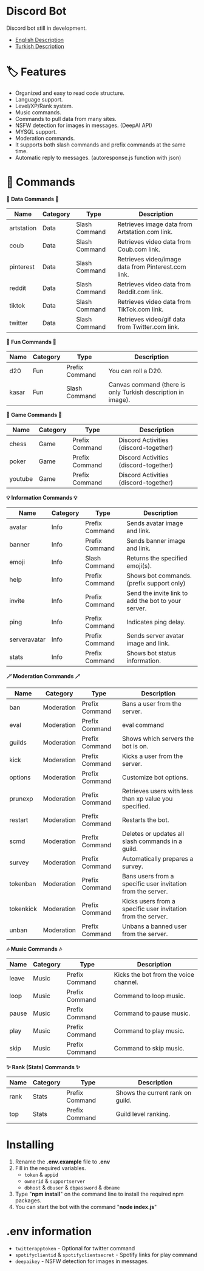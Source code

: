 # Discord Bot
Discord bot still in development.

- [English Description](https://github.com/sametgirginer/discordjs-bot/blob/master/README.md)
- [Turkish Description](https://github.com/sametgirginer/discordjs-bot/blob/master/README_TR.md)

# 🏷️ Features

- Organized and easy to read code structure.
- Language support.
- Level/XP/Rank system.
- Music commands.
- Commands to pull data from many sites.
- NSFW detection for images in messages. (DeepAI API)
- MYSQL support.
- Moderation commands.
- It supports both slash commands and prefix commands at the same time.
- Automatic reply to messages. (autoresponse.js function with json)

# 📄 Commands

**💾 Data Commands 💾**

| Name          | Category      | Type              | Description   |
| ------------- | ------------- | ----------------- | ------------- |
| artstation    | Data          | Slash Command     | Retrieves image data from Artstation.com link.  |
| coub          | Data          | Slash Command     | Retrieves video data from Coub.com link. |
| pinterest     | Data          | Slash Command     | Retrieves video/image data from Pinterest.com link. |
| reddit        | Data          | Slash Command     | Retrieves video data from Reddit.com link. |
| tiktok        | Data          | Slash Command     | Retrieves video data from TikTok.com link. |
| twitter       | Data          | Slash Command     | Retrieves video/gif data from Twitter.com link. |

**🤖 Fun Commands 🤖**

| Name          | Category      | Type              | Description   |
| ------------- | ------------- | ----------------- | ------------- |
| d20           | Fun           | Prefix Command    | You can roll a D20.  |
| kasar         | Fun           | Slash Command     | Canvas command (there is only Turkish description in image). |

**👾 Game Commands 👾**

| Name          | Category      | Type              | Description   |
| ------------- | ------------- | ----------------- | ------------- |
| chess         | Game          | Prefix Command    | Discord Activities (discord-together) |
| poker         | Game          | Prefix Command    | Discord Activities (discord-together) |
| youtube       | Game          | Prefix Command    | Discord Activities (discord-together) |

**💡 Information Commands 💡**

| Name          | Category      | Type              | Description   |
| ------------- | ------------- | ----------------- | ------------- |
| avatar        | Info          | Prefix Command    | Sends avatar image and link. |
| banner        | Info          | Prefix Command    | Sends banner image and link. |
| emoji         | Info          | Slash Command     | Returns the specified emoji(s). |
| help          | Info          | Prefix Command    | Shows bot commands. (prefix support only) |
| invite        | Info          | Prefix Command    | Send the invite link to add the bot to your server. |
| ping          | Info          | Prefix Command    | Indicates ping delay. |
| serveravatar  | Info          | Prefix Command    | Sends server avatar image and link. |
| stats         | Info          | Prefix Command    | Shows bot status information. |

**🪄 Moderation Commands 🪄**

| Name          | Category      | Type              | Description   |
| ------------- | ------------- | ----------------- | ------------- |
| ban           | Moderation    | Prefix Command    | Bans a user from the server. |
| eval          | Moderation    | Prefix Command    | eval command |
| guilds        | Moderation    | Prefix Command    | Shows which servers the bot is on. |
| kick          | Moderation    | Prefix Command    | Kicks a user from the server. |
| options       | Moderation    | Prefix Command    | Customize bot options. |
| prunexp       | Moderation    | Prefix Command    | Retrieves users with less than xp value you specified. |
| restart       | Moderation    | Prefix Command    | Restarts the bot. |
| scmd          | Moderation    | Prefix Command    | Deletes or updates all slash commands in a guild. |
| survey        | Moderation    | Prefix Command    | Automatically prepares a survey. |
| tokenban      | Moderation    | Prefix Command    | Bans users from a specific user invitation from the server. |
| tokenkick     | Moderation    | Prefix Command    | Kicks users from a specific user invitation from the server. |
| unban         | Moderation    | Prefix Command    | Unbans a banned user from the server. |

**🎶 Music Commands 🎶**

| Name          | Category      | Type              | Description   |
| ------------- | ------------- | ----------------- | ------------- |
| leave         | Music         | Prefix Command    | Kicks the bot from the voice channel. |
| loop          | Music         | Prefix Command    | Command to loop music. |
| pause         | Music         | Prefix Command    | Command to pause music. |
| play          | Music         | Prefix Command    | Command to play music. |
| skip          | Music         | Prefix Command    | Command to skip music. |

**✨ Rank (Stats) Commands ✨**

| Name          | Category      | Type              | Description   |
| ------------- | ------------- | ----------------- | ------------- |
| rank          | Stats         | Prefix Command    | Shows the current rank on guild. |
| top           | Stats         | Prefix Command    | Guild level ranking. |

# Installing

1. Rename the **.env.example** file to **.env**
2. Fill in the required variables.
    - `token` & `appid`
    - `ownerid` & `supportserver`
    - `dbhost` & `dbuser` & `dbpassword` & `dbname`
3. Type "**npm install**" on the command line to install the required npm packages.
4. You can start the bot with the command "**node index.js**"

# .env information

- `twitterapptoken` - Optional for twitter command
- `spotifyclientid` & `spotifyclientsecret` - Spotify links for play command
- `deepaikey` - NSFW detection for images in messages.